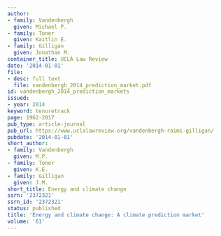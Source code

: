 ```yaml
---
author:
- family: Vandenbergh
  given: Michael P.
- family: Toner
  given: Kaitlin E.
- family: Gilligan
  given: Jonathan M.
container_title: UCLA Law Review
date: '2014-01-01'
file:
- desc: full text
  file: vandenbergh_2014_prediction_market.pdf
id: vandenbergh_2014_prediction_markets
issued:
- year: 2014
keyword: tenuretrack
page: 1962-2017
pub_type: article-journal
pub_url: https://www.uclalawreview.org/vandenbergh-raimi-gilligan/
pubdate: '2014-01-01'
short_author:
- family: Vandenbergh
  given: M.P.
- family: Toner
  given: K.E.
- family: Gilligan
  given: J.M.
short_title: Energy and climate change
ssrn: '2372321'
ssrn_id: '2372321'
status: published
title: 'Energy and climate change: A climate prediction market'
volume: '61'
---
```

